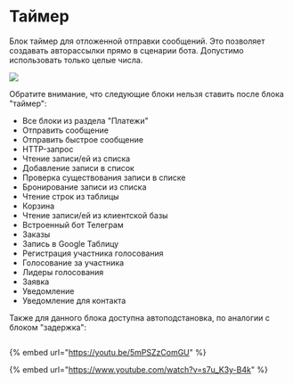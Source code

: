 # Таймер

Блок таймер для отложенной отправки сообщений. Это позволяет создавать авторассылки прямо в сценарии бота. Допустимо использовать только целые числа.

![](../../../../.gitbook/assets/FSG40X-f3wQ.jpg)



Обратите внимание, что следующие блоки нельзя ставить после блока "таймер":

* Все блоки из раздела "Платежи"
* Отправить сообщение&#x20;
* Отправить быстрое сообщение&#x20;
* HTTP-запрос&#x20;
* Чтение записи/ей из списка&#x20;
* Добавление записи в список&#x20;
* Проверка существования записи в списке&#x20;
* Бронирование записи из списка&#x20;
* Чтение строк из таблицы&#x20;
* Корзина&#x20;
* Чтение записи/ей из клиентской базы&#x20;
* Встроенный бот Телеграм&#x20;
* Заказы&#x20;
* Запись в Google Таблицу&#x20;
* Регистрация участника голосования&#x20;
* Голосование за участника&#x20;
* Лидеры голосования&#x20;
* Заявка&#x20;
* Уведомление&#x20;
* Уведомление для контакта

Также для данного блока доступна автоподстановка, по аналогии с блоком "задержка":

<figure><img src="../../../../.gitbook/assets/1 (4).jpg" alt=""><figcaption></figcaption></figure>

{% embed url="https://youtu.be/5mPSZzComGU" %}

{% embed url="https://www.youtube.com/watch?v=s7u_K3y-B4k" %}
